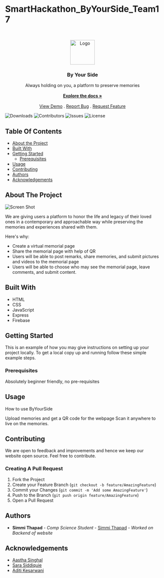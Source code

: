 # SmartHackathon_ByYourSide_Team17

<br/>
<p align="center">
  <a href="https://github.com/simmithapad/SmartHackathon_ByYourSide_Team17">
    <img src="https://i.ibb.co/0Gjvy04/Logo.png" alt="Logo" width="80" height="80">
  </a>

  <h3 align="center">By Your Side</h3>

  <p align="center">
    Always holding on you, a platform to preserve memories
    <br/>
    <br/>
    <a href="https://github.com/simmithapad/SmartHackathon_ByYourSide_Team17"><strong>Explore the docs »</strong></a>
    <br/>
    <br/>
    <a href="https://github.com/simmithapad/SmartHackathon_ByYourSide_Team17">View Demo</a>
    .
    <a href="https://github.com/simmithapad/SmartHackathon_ByYourSide_Team17/issues">Report Bug</a>
    .
    <a href="https://github.com/simmithapad/SmartHackathon_ByYourSide_Team17/issues">Request Feature</a>
  </p>
</p>

![Downloads](https://img.shields.io/github/downloads/simmithapad/SmartHackathon_ByYourSide_Team17/total) ![Contributors](https://img.shields.io/github/contributors/simmithapad/SmartHackathon_ByYourSide_Team17?color=dark-green) ![Issues](https://img.shields.io/github/issues/simmithapad/SmartHackathon_ByYourSide_Team17) ![License](https://img.shields.io/github/license/simmithapad/SmartHackathon_ByYourSide_Team17) 

## Table Of Contents

* [About the Project](#about-the-project)
* [Built With](#built-with)
* [Getting Started](#getting-started)
  * [Prerequisites](#prerequisites)
* [Usage](#usage)
* [Contributing](#contributing)
* [Authors](#authors)
* [Acknowledgements](#acknowledgements)

## About The Project

![Screen Shot](https://i.ibb.co/LxvQ85N/screencapture-127-0-0-1-5500-index-html-2023-02-12-06-03-17.png)

We are giving users a platform to honor the life and legacy of their loved ones in a contemporary and approachable way while preserving the memories and experiences shared with them.

Here's why:

 * Create a virtual memorial page
 * Share the memorial page with help of QR
 * Users will be able to post remarks, share memories, and submit pictures and videos to the memorial page
* Users will be able to choose who may see the memorial page, leave comments, and submit content.




## Built With

* HTML
* CSS
* JavaScript
* Express
* Firebase

## Getting Started

This is an example of how you may give instructions on setting up your project locally.
To get a local copy up and running follow these simple example steps.

### Prerequisites

Absolutely beginner friendly, no pre-requisites

## Usage

How to use ByYourSide

Upload memories and get a QR code for the webpage
Scan it anywhere to live on the memories.



## Contributing

We are open to feedback and improvements and hence we keep our website open source. Feel free to contribute.

### Creating A Pull Request

1. Fork the Project
2. Create your Feature Branch (`git checkout -b feature/AmazingFeature`)
3. Commit your Changes (`git commit -m 'Add some AmazingFeature'`)
4. Push to the Branch (`git push origin feature/AmazingFeature`)
5. Open a Pull Request

## Authors

* **Simmi Thapad** - *Comp Science Student* - [Simmi Thapad](https://github.com/simmithapad/SmartHackathon_ByYourSide_Team17) - *Worked on Backend of website*

## Acknowledgements

* [Aastha Singhal]()
* [Sara Siddiquie]()
* [Aditi Kesarwani]()
